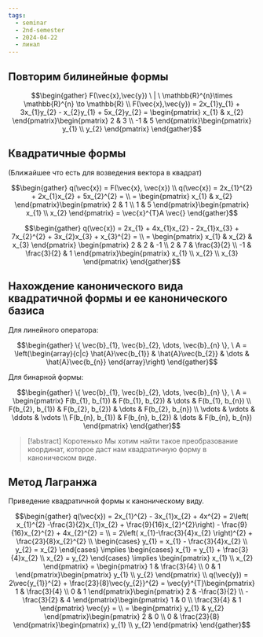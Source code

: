 ```yaml
---
tags:
  - seminar
  - 2nd-semester
  - 2024-04-22
  - линал
---
```


## Повторим билинейные формы

$$\begin{gather}
F(\vec{x},\vec{y}) \ | \ \mathbb{R}^{n}\times \mathbb{R}^{n} \to \mathbb{R} \\
F(\vec{x},\vec{y}) = 2x_{1}y_{1} + 3x_{1}y_{2} - x_{2}y_{1} + 5x_{2}y_{2} = \begin{pmatrix}
x_{1} & x_{2}
\end{pmatrix}\begin{pmatrix}
2 & 3 \\
-1 & 5
\end{pmatrix}\begin{pmatrix}
y_{1} \\
y_{2}
\end{pmatrix}
\end{gather}$$

## Квадратичные формы

(Ближайшее что есть для возведения вектора в квадрат)

$$\begin{gather}
q(\vec{x}) = F(\vec{x}, \vec{x}) \\
q(\vec{x}) = 2x_{1}^{2} + 2x_{1}x_{2} + 5x_{2}^{2} = \\
= \begin{pmatrix}
x_{1} & x_{2}
\end{pmatrix}\begin{pmatrix}
2 & 1 \\
1 & 5
\end{pmatrix}\begin{pmatrix}
x_{1} \\
x_{2}
\end{pmatrix} = \vec{x}^{T}A \vec{}
\end{gather}$$

$$\begin{gather}
q(\vec{x}) = 2x_{1} + 4x_{1}x_{2} - 2x_{1}x_{3} + 7x_{2}^{2} + 3x_{2}x_{3} + x_{3}^{2} =  \\
 = \begin{pmatrix}
x_{1} & x_{2} & x_{3}
\end{pmatrix} \begin{pmatrix}
2 & 2 & -1 \\
2 & 7 & \frac{3}{2} \\
-1 & \frac{3}{2} & 1
\end{pmatrix}\begin{pmatrix}
x_{1} \\
x_{2} \\
x_{3}
\end{pmatrix}
\end{gather}$$

## Нахождение канонического вида квадратичной формы и ее канонического базиса

Для линейного оператора:

$$\begin{gather}
\{ \vec{b}_{1}, \vec{b}_{2}, \dots, \vec{b}_{n}  \}, \ A = \left(\begin{array}{c|c}
\hat{A}\vec{b_{1}} & \hat{A}\vec{b_{2}} & \dots & \hat{A}\vec{b_{n}}
\end{array}\right)
\end{gather}$$

Для бинарной формы:

$$\begin{gather}
\{ \vec{b}_{1}, \vec{b}_{2}, \dots, \vec{b}_{n}  \}, \ A = \begin{pmatrix}
F(b_{1}, b_{1}) & F(b_{1}, b_{2}) & \dots & F(b_{1}, b_{n}) \\
F(b_{2}, b_{1}) & F(b_{2}, b_{2}) & \dots & F(b_{2}, b_{n}) \\
\vdots & \vdots & \ddots & \vdots \\
F(b_{n}, b_{1}) & F(b_{n}, b_{2}) & \dots & F(b_{n}, b_{n})
\end{pmatrix}
\end{gather}$$

> [!abstract] Коротенько
> Мы хотим найти такое преобразование координат, которое даст нам квадратичную форму в каноническом виде.

## Метод Лагранжа 

Приведение квадратичной формы к каноническому виду.

$$\begin{gather}
q(\vec{x}) = 2x_{1}^{2} - 3x_{1}x_{2} + 4x^{2} = 2\left( x_{1}^{2} -\frac{3}{2}x_{1}x_{2} + \frac{9}{16}x_{2}^{2}\right) - \frac{9}{16}x_{2}^{2} + 4x_{2}^{2} = \\
= 2\left( x_{1}-\frac{3}{4}x_{2} \right)^{2} + \frac{23}{8}x_{2}^{2} \\
\begin{cases}
y_{1} = x_{1} - \frac{3}{4}x_{2} \\
y_{2} = x_{2}
\end{cases} \implies \begin{cases}
x_{1} = y_{1} + \frac{3}{4}x_{2} \\
x_{2} = y_{2}
\end{cases} \implies \begin{pmatrix}
x_{1} \\
x_{2}
\end{pmatrix} = \begin{pmatrix}
1 & \frac{3}{4} \\
0 & 1
\end{pmatrix}\begin{pmatrix}
y_{1} \\
y_{2}
\end{pmatrix} \\
q(\vec{y}) = 2\vec{y_{1}}^{2} + \frac{23}{8}\vec{y_{2}}^{2} = \vec{y}^{T}\begin{pmatrix}
1 & \frac{3}{4} \\
0 & 1
\end{pmatrix}\begin{pmatrix}
2 & -\frac{3}{2} \\
-\frac{3}{2} & 4
\end{pmatrix}\begin{pmatrix}
1 & 0 \\
\frac{3}{4} & 1
\end{pmatrix} \vec{y} = \\
= \begin{pmatrix}
y_{1} & y_{2}
\end{pmatrix}\begin{pmatrix}
2 & 0 \\
0 & \frac{23}{8}
\end{pmatrix}\begin{pmatrix}
y_{1} \\
y_{2}
\end{pmatrix}
\end{gather}$$

